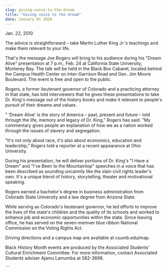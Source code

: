 ```yaml
---
slug: giving-voice-to-the-dream
title: "Giving voice to the dream"
date: January 01 2020
---
```


 
<p>Jan. 22, 2010</p>
<p>
  The advice is straightforward – take Martin Luther King Jr.'s teachings and
  make them relevant to your life.
</p>
<p>
  That's the message Joe Rogers will bring to his audience during his "Dream
  Alive" presentation at 7 p.m., Feb. 24 at California State University,
  Monterey Bay. The talk will be held in the Black Box Cabaret, located behind
  the Campus Health Center on Inter-Garrison Road and Gen. Jim Moore Boulevard.
  The event is free and open to the public.
</p>
<p>
  Rogers, a former lieutenant governor of Colorado and a practicing attorney in
  that state, has told interviewers that he gives these presentations to take
  Dr. King's message out of the history books and make it relevant to people's
  pursuit of their dreams and values.
</p>
<p>
  " ‘Dream Alive' is the story of America – past, present and future – told
  through the life, memory and legacy of Dr. King," Rogers has said. "My
  commentary gives people an explanation of how we as a nation worked through
  the issues of slavery and segregation.
</p>
<p>
  "It's not only about race, it's also about economics, education and
  leadership," Rogers told a reporter at a recent appearance at Ohio University.
</p>
<p>
  During his presentation, he will deliver portions of Dr. King's "I Have a
  Dream" and "I've Been to the Mountaintop" speeches in a voice that has been
  described as sounding uncannily like the slain civil rights leader's own. It's
  a unique blend of history, storytelling, theater and motivational speaking.
</p>
<p>
  Rogers earned a bachelor's degree in business administration from Colorado
  State University and a law degree from Arizona State.
</p>
<p>
  While serving as Colorado's lieutenant governor, he led efforts to improve the
  lives of the state's children and the quality of its schools and worked to
  enhance job and economic opportunities within the state. Since leaving office,
  he has served on the seven-memver blue ribbon National Commission on the
  Voting Rights Act.
</p>
<p>Driving directions and a campus map are available at csumb.edu/map.</p>
<p>
  Black History Month events are produced by the Associated Students' Cultural
  Enrichment Committee. For more information, contact Associated Students
  adviser Ajamu Lamumba at 582-3698.
</p>
```
